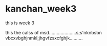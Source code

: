 # kanchan_week3
this is week 3


this the calss of msd.....................s;s'nknbsbn vbcxvbghjnmkl;jhgvfzsxcfghjk..........
